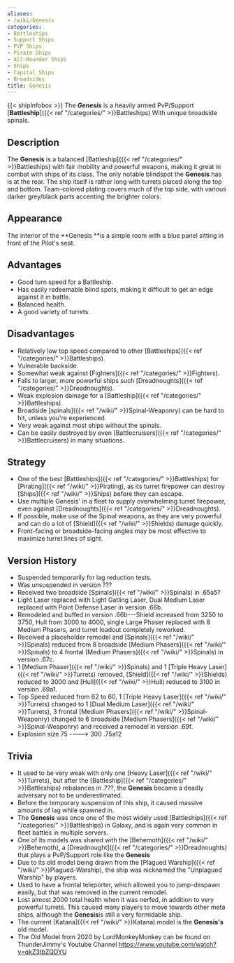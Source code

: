 ```yaml
---
aliases:
- /wiki/Genesis
categories:
- Battleships
- Support Ships
- PVP Ships
- Pirate Ships
- All-Rounder Ships
- Ships
- Capital Ships
- Broadsides
title: Genesis
---
```


{{< shipInfobox >}} The **_Genesis_** is a heavily armed PvP/Support [**Battleship**]({{< ref "/categories/" >}}Battleships) With unique broadside spinals. 

## Description

The **Genesis** is a balanced [Battleship]({{< ref "/categories/" >}}Battleships) with fair mobility and powerful weapons, making it great in combat with ships of its class. The only notable blindspot the **Genesis** has is at the rear. The ship itself is rather long with turrets placed along the top and bottom. Team-colored plating covers much of the top side, with various darker grey/black parts accenting the brighter colors.

## Appearance

The interior of the **Genesis **is a simple room with a blue panel sitting in front of the Pilot's seat.

## Advantages

- Good turn speed for a Battleship.
- Has easily redeemable blind spots, making it difficult to get an edge against it in battle.
- Balanced health.
- A good variety of turrets.

## Disadvantages

- Relatively low top speed compared to other [Battleships]({{< ref "/categories/" >}}Battleships).
- Vulnerable backside.
- Somewhat weak against [Fighters]({{< ref "/categories/" >}}Fighters).
- Falls to larger, more powerful ships such [Dreadnoughts]({{< ref "/categories/" >}}Dreadnoughts).
- Weak explosion damage for a [Battleship]({{< ref "/categories/" >}}Battleships).
- Broadside [spinals]({{< ref "/wiki/" >}}Spinal-Weaponry) can be hard to hit, unless you're experienced.
- Very weak against most ships without the spinals.
- Can be easily destroyed by even [Battlecruisers]({{< ref "/categories/" >}}Battlecruisers) in many situations.

## Strategy

- One of the best [Battleships]({{< ref "/categories/" >}}Battleships) for [Pirating]({{< ref "/wiki/" >}}Pirating), as its turret firepower can destroy [Ships]({{< ref "/wiki/" >}}Ships) before they can escape.
- Use multiple Genesis' in a fleet to supply overwhelming turret firepower, even against [Dreadnoughts]({{< ref "/categories/" >}}Dreadnoughts).
- If possible, make use of the Spinal weapons, as they are very powerful and can do a lot of [Shield]({{< ref "/wiki/" >}}Shields) damage quickly.
- Front-facing or broadside-facing angles may be most effective to maximize turret lines of sight.

## Version History 

- Suspended temporarily for lag reduction tests.
- Was unsuspended in version ???
- Received two broadside [Spinals]({{< ref "/wiki/" >}}Spinals) in .65a5?
- Light Laser replaced with Light Gatling Laser, Dual Medium Laser replaced with Point Defense Laser in version .66b.
- Remodeled and buffed in version .66b---Shield increased from 3250 to 3750, Hull from 3000 to 4000, single Large Phaser replaced with 8 Medium Phasers, and turret loadout completely reworked.
- Received a placeholder remodel and [Spinals]({{< ref "/wiki/" >}}Spinals) reduced from 8 broadside [Medium Phasers]({{< ref "/wiki/" >}}Spinals) to 4 frontal [Medium Phasers]({{< ref "/wiki/" >}}Spinals) in version .67c.
- 1 [Medium Phaser]({{< ref "/wiki/" >}}Spinals) and 1 [Triple Heavy Laser]({{< ref "/wiki/" >}}Turrets) removed, [Shield]({{< ref "/wiki/" >}}Shields) reduced to 3000 and [Hull]({{< ref "/wiki/" >}}Hull) reduced to 3100 in version .69a1.
- Top Speed reduced from 62 to 60, 1 [Triple Heavy Laser]({{< ref "/wiki/" >}}Turrets) changed to 1 [Dual Medium Laser]({{< ref "/wiki/" >}}Turrets), 3 frontal [Medium Phasers]({{< ref "/wiki/" >}}Spinal-Weaponry) changed to 6 broadside [Medium Phasers]({{< ref "/wiki/" >}}Spinal-Weaponry) and received a remodel in version .69f.
- Explosion size 75 ----> 300 .75a12

## Trivia

- It used to be very weak with only one [Heavy Laser]({{< ref "/wiki/" >}}Turrets), but after the [Battleship]({{< ref "/categories/" >}}Battleships) rebalances in .???, the **Genesis** became a deadly adversary not to be underestimated.
- Before the temporary suspension of this ship, it caused massive amounts of lag while spawned in.
- The **Genesis** was once one of the most widely used [Battleships]({{< ref "/categories/" >}}Battleships) in Galaxy, and is again very common in fleet battles in multiple servers.
- One of its models was shared with the [Behemoth]({{< ref "/wiki/" >}}Behemoth), a [Dreadnought]({{< ref "/categories/" >}}Dreadnoughts) that plays a PvP/Support role like the **Genesis**
- Due to its old model being drawn from the [Plagued Warship]({{< ref "/wiki/" >}}Plagued-Warship), the ship was nicknamed the "Unplagued Warship" by players.
- Used to have a frontal teleporter, which allowed you to jump-despawn easily, but that was removed in the current remodel.
- Lost almost 2000 total health when it was nerfed, in addition to very powerful turrets. This caused many players to move towards other meta ships, although the **Genesis**is still a very formidable ship.
- The current [Katana]({{< ref "/wiki/" >}}Katana) model is the **Genesis's** old model.
- The Old Model from 2020 by LordMonkeyMonkey can be found on ThunderJimmy's Youtube Channel <https://www.youtube.com/watch?v=qkZ3tbZQDYU>